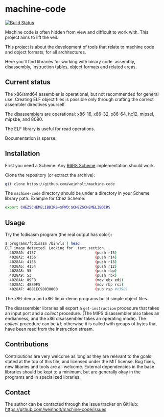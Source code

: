 # machine-code

[![Build Status](https://travis-ci.org/weinholt/machine-code.svg?branch=master)](https://travis-ci.org/weinholt/machine-code)

Machine code is often hidden from view and difficult to work with.
This project aims to lift the veil.

This project is about the development of tools that relate to machine
code and object formats; for all architectures.

Here you'll find libraries for working with binary code: assembly,
disassembly, instruction tables, object formats and related areas.

## Current status

The x86/amd64 assembler is operational, but not recommended for
general use. Creating ELF object files is possible only through
crafting the correct assembler directives yourself.

The disassemblers are operational: x86-16, x86-32, x86-64, hc12,
mipsel, mipsbe, and 8080.

The ELF library is useful for read operations.

Documentation is sparse.

## Installation

First you need a Scheme. Any [R6RS Scheme](http://www.r6rs.org/)
implementation should work.

Clone the repository (or extract the archive):
```bash
git clone https://github.com/weinholt/machine-code
```

The `machine-code` directory should be under a directory in your Scheme
library path. Example for Chez Scheme:

```bash
export CHEZSCHEMELIBDIRS=$PWD:$CHEZSCHEMELIBDIRS
```

## Usage

Try the fcdisasm program (the real output has color):

```bash
$ programs/fcdisasm /bin/ls | head
ELF image detected. Looking for .text section...
  4028A0: 4157                           (push r15)
  4028A2: 4156                           (push r14)
  4028A4: 4155                           (push r13)
  4028A6: 4154                           (push r12)
  4028A8: 55                             (push rbp)
  4028A9: 53                             (push rbx)
  4028AA: 89FB                           (mov ebx edi)
  4028AC: 4889F5                         (mov rbp rsi)
  4028AF: 4881EC98030000                 (sub rsp #x398)
```

The x86-demo and x86-linux-demo programs build simple object files.

The disassembler libraries all export a `get-instruction` procedure
that takes an input port and a *collect* procedure. (The MIPS
disassembler also takes an endianness, and the x86 disassembler takes
an operating mode). The *collect* procedure can be *#f*; otherwise it
is called with groups of bytes that have been read from the
instruction stream.

## Contributions

Contributions are very welcome as long as they are relevant to the
goals stated at the top of this file, and licensed under the MIT
license. Bug fixes, new libaries and tools are all welcome. External
dependencies in the base libraries should be kept to a minimum, but
are generally okay in the programs and in specialized libraries.

## Contact

The author can be contacted through the issue tracker on GitHub:
https://github.com/weinholt/machine-code/issues
